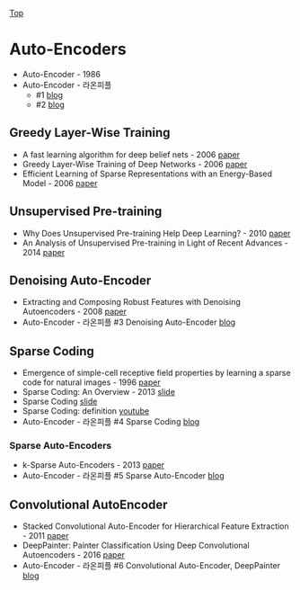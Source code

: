 [Top](index.md)

# Auto-Encoders

* Auto-Encoder - 1986
* Auto-Encoder - 라온피플
  * #1 [blog](https://laonple.blog.me/220850892431)
  * #2 [blog](https://laonple.blog.me/220884698923)

## Greedy Layer-Wise Training

* A fast learning algorithm for deep belief nets - 2006 [paper](https://www.cs.toronto.edu/~hinton/absps/fastnc.pdf)
* Greedy Layer-Wise Training of Deep Networks - 2006 [paper](http://www.iro.umontreal.ca/~lisa/pointeurs/BengioNips2006All.pdf) 
* Efficient Learning of Sparse Representations with an Energy-Based Model - 2006 [paper](https://papers.nips.cc/paper/3112-efficient-learning-of-sparse-representations-with-an-energy-based-model.pdf)

## Unsupervised Pre-training

* Why Does Unsupervised Pre-training Help Deep Learning? - 2010 [paper](http://www.jmlr.org/papers/volume11/erhan10a/erhan10a.pdf)
* An Analysis of Unsupervised Pre-training in Light of Recent Advances - 2014 [paper](https://arxiv.org/pdf/1412.6597)

## Denoising Auto-Encoder

* Extracting and Composing Robust Features with Denoising Autoencoders - 2008 [paper](http://www.cs.toronto.edu/~larocheh/publications/icml-2008-denoising-autoencoders.pdf)
* Auto-Encoder - 라온피플 #3 Denoising Auto-Encoder [blog](https://laonple.blog.me/220891144201)

## Sparse Coding

* Emergence of simple-cell receptive field properties by learning a sparse code for natural images - 1996 [paper](https://www.nature.com/articles/381607a0)
* Sparse Coding: An Overview - 2013 [slide](http://www.cs.ubc.ca/~schmidtm/MLRG/sparseCoding.pdf)
* Sparse Coding [slide](http://www.rctn.org/vs265/sparse-coding-slides.pdf)
* Sparse Coding: definition [youtube](https://www.youtube.com/watch?v=7a0_iEruGoM)
* Auto-Encoder - 라온피플 #4 Sparse Coding [blog](https://laonple.blog.me/220914873095)

### Sparse Auto-Encoders

* k-Sparse Auto-Encoders - 2013 [paper](https://arxiv.org/pdf/1312.5663)
* Auto-Encoder - 라온피플 #5 Sparse Auto-Encoder [blog](https://laonple.blog.me/220943887634)


## Convolutional AutoEncoder

* Stacked Convolutional Auto-Encoder for Hierarchical Feature Extraction - 2011 [paper](https://pdfs.semanticscholar.org/1c6d/990c80e60aa0b0059415444cdf94b3574f0f.pdf)
* DeepPainter: Painter Classification Using Deep Convolutional Autoencoders - 2016 [paper](http://elidavid.com/pubs/deeppainter.pdf)
* Auto-Encoder - 라온피플 #6 Convolutional Auto-Encoder, DeepPainter [blog](https://laonple.blog.me/220949087243)
